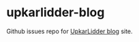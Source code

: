 # upkarlidder-blog
Github issues repo for [UpkarLidder blog](http://upkarlidder.com/template) site.
